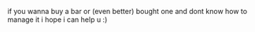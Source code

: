 if you wanna buy a bar or (even better) bought one and dont know how to manage it i hope i can help u :)
